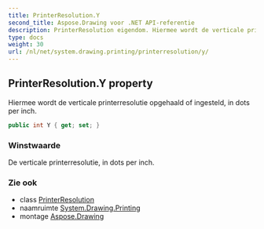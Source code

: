 ```yaml
---
title: PrinterResolution.Y
second_title: Aspose.Drawing voor .NET API-referentie
description: PrinterResolution eigendom. Hiermee wordt de verticale printerresolutie opgehaald of ingesteld in dots per inch.
type: docs
weight: 30
url: /nl/net/system.drawing.printing/printerresolution/y/
---
```

## PrinterResolution.Y property

Hiermee wordt de verticale printerresolutie opgehaald of ingesteld, in dots per inch.

```csharp
public int Y { get; set; }
```

### Winstwaarde

De verticale printerresolutie, in dots per inch.

### Zie ook

* class [PrinterResolution](../)
* naamruimte [System.Drawing.Printing](../../printerresolution/)
* montage [Aspose.Drawing](../../../)


